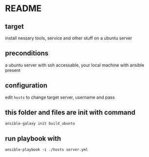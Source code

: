 # README

## target

install nessary tools, service and other stuff on a ubuntu server

## preconditions

a ubuntu server with ssh accessable, your local machine with ansible present

## configuration

edit `hosts` to change target server, username and pass

## this folder and files are init with command

```shell
ansible-galaxy init build_ubuntu
```

## run playbook with

``` shell
ansible-playbook -i ./hosts server.yml
```
